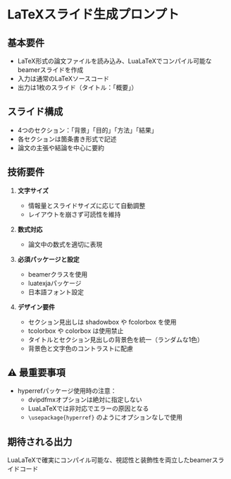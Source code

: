 # LaTeXスライド生成プロンプト

## 基本要件
- LaTeX形式の論文ファイルを読み込み、LuaLaTeXでコンパイル可能なbeamerスライドを作成
- 入力は通常のLaTeXソースコード
- 出力は1枚のスライド（タイトル：「概要」）

## スライド構成
- 4つのセクション：「背景」「目的」「方法」「結果」
- 各セクションは箇条書き形式で記述
- 論文の主張や結論を中心に要約

## 技術要件
1. **文字サイズ**
   - 情報量とスライドサイズに応じて自動調整
   - レイアウトを崩さず可読性を維持

2. **数式対応**
   - 論文中の数式を適切に表現

3. **必須パッケージと設定**
   - beamerクラスを使用
   - luatexjaパッケージ
   - 日本語フォント設定

4. **デザイン要件**
   - セクション見出しは shadowbox や fcolorbox を使用
   - tcolorbox や colorbox は使用禁止
   - タイトルとセクション見出しの背景色を統一（ランダムな1色）
   - 背景色と文字色のコントラストに配慮

## ⚠️ 最重要事項
- hyperrefパッケージ使用時の注意：
  - dvipdfmxオプションは絶対に指定しない
  - LuaLaTeXでは非対応でエラーの原因となる
  - `\usepackage{hyperref}` のようにオプションなしで使用

## 期待される出力
LuaLaTeXで確実にコンパイル可能な、視認性と装飾性を両立したbeamerスライドコード 
